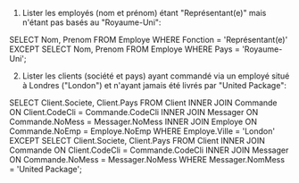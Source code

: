 1. Lister les employés (nom et prénom) étant "Représentant(e)" mais n'étant pas basés au "Royaume-Uni":

SELECT Nom, Prenom
FROM Employe
WHERE Fonction = 'Représentant(e)'
EXCEPT
SELECT Nom, Prenom
FROM Employe
WHERE Pays = 'Royaume-Uni';

2. Lister les clients (société et pays) ayant commandé via un employé situé à Londres ("London") et n'ayant jamais été livrés par "United Package":

SELECT Client.Societe, Client.Pays
FROM Client
INNER JOIN Commande ON Client.CodeCli = Commande.CodeCli
INNER JOIN Messager ON Commande.NoMess = Messager.NoMess
INNER JOIN Employe ON Commande.NoEmp = Employe.NoEmp
WHERE Employe.Ville = 'London'
EXCEPT
SELECT Client.Societe, Client.Pays
FROM Client
INNER JOIN Commande ON Client.CodeCli = Commande.CodeCli
INNER JOIN Messager ON Commande.NoMess = Messager.NoMess
WHERE Messager.NomMess = 'United Package';